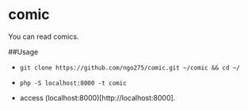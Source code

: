 # comic
You can read comics.

##Usage
- `git clone https://github.com/ngo275/comic.git ~/comic && cd ~/`

- `php -S localhost:8000 -t comic`

- access (localhost:8000)[http://localhost:8000].
